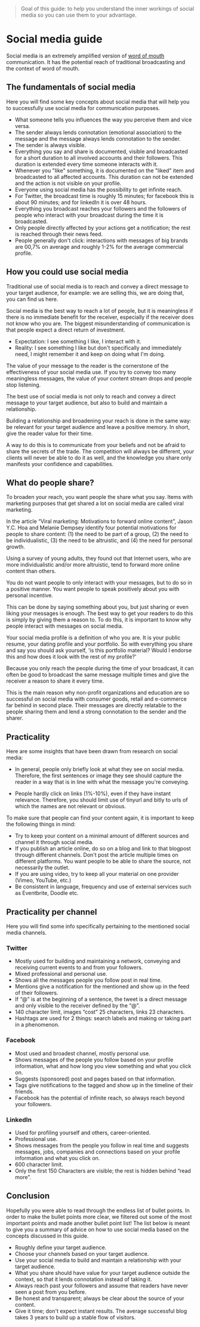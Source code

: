 > Goal of this guide: to help you understand the inner workings of social media so you can use them to your advantage.

# Social media guide

Social media is an extremely amplified version of [word of mouth](../understand-content-marketing/readme.md#word-of-mouth) communication.
It has the potential reach of traditional broadcasting and the context of word of mouth.

## The fundamentals of social media

Here you will find some key concepts about social media that will help you to successfully use social media for communication purposes.

* What someone tells you influences the way you perceive them and vice versa.
* The sender always lends connotation (emotional association) to the message and the message always lends connotation to the sender.
* The sender is always visible.
* Everything you say and share is documented, visible and broadcasted for a short duration to all involved accounts and their followers. This duration is extended every time someone interacts with it.
* Whenever you "like" something, it is documented on the "liked" item and broadcasted to all affected accounts. This duration can not be extended and the action is not visible on your profile.
* Everyone using social media has the possibility to get infinite reach.
* For Twitter, the broadcast time is roughly 15 minutes; for facebook this is about 90 minutes; and for linkedIn it is over 48 hours.
* Everything you broadcast reaches your followers and the followers of people who interact with your broadcast during the time it is broadcasted.
* Only people directly affected by your actions get a notification; the rest is reached through their news feed.
* People generally don't click: interactions with messages of big brands are 00,7% on average and roughly 1-2% for the average commercial profile.

## How you could use social media

Traditional use of social media is to reach and convey a direct message to your target audience, for example: we are selling this, we are doing that, you can find us here.

Social media is the best way to reach a lot of people, but it is meaningless if there is no immediate benefit for the receiver, especially if the receiver does not know who you are. The biggest misunderstanding of communication is that people expect a direct return of investment.

* Expectation: I see something I like, I interact with it.
* Reality: I see something I like but don't specifically and immediately need, I might remember it and keep on doing what I'm doing.

The value of your message to the reader is the cornerstone of the effectiveness of your social media use. If you try to convey too many meaningless messages, the value of your content stream drops and people stop listening.

The best use of social media is not only to reach and convey a direct message to your target audience, but also to build and maintain a relationship.

Building a relationship and broadening your reach is done in the same way: be relevant for your target audience and leave a positive memory. In short, give the reader value for their time.

A way to do this is to communicate from your beliefs and not be afraid to share the secrets of the trade. The competition will always be different, your clients will never be able to do it as well, and the knowledge you share only manifests your confidence and capabilities.

## What do people share?

To broaden your reach, you want people the share what you say. Items with marketing purposes that get shared a lot on social media are called viral marketing.

In the article “Viral marketing: Motivations to forward online content”, Jason Y.C. Hoa and Melanie Dempsey identify four potential motivations for people to share content: (1) the need to be part of a group, (2) the need to be individualistic, (3) the need to be altruistic, and (4) the need for personal growth.

Using a survey of young adults, they found out that Internet users, who are more individualistic and/or more altruistic, tend to forward more online content than others.

You do not want people to only interact with your messages, but to do so in a positive manner. You want people to speak positively about you with personal incentive.

This can be done by saying something about you, but just sharing or even liking your messages is enough. The best way to get your readers to do this is simply by giving them a reason to. To do this, it is important to know why people interact with messages on social media.

Your social media profile is a definition of who you are. It is your public resume, your dating profile and your portfolio. So with everything you share and say you should ask yourself, 'is this portfolio material? Would I endorse this and how does it look with the rest of my profile?'

Because you only reach the people during the time of your broadcast, it can often be good to broadcast the same message multiple times and give the receiver a reason to share it every time.

This is the main reason why non-profit organizations and education are so successful on social media with consumer goods, retail and e-commerce far behind in second place. Their messages are directly relatable to the people sharing them and lend a strong connotation to the sender and the sharer.

## Practicality

Here are some insights that have been drawn from research on social media:

* In general, people only briefly look at what they see on social media. Therefore, the first sentences or image they see should capture the reader in a way that is in line with what the message you're conveying.

* People hardly click on links (1%-10%), even if they have instant relevance. Therefore, you should limit use of tinyurl and bitly to urls of which the names are not relevant or obvious.

To make sure that people can find your content again, it is important to keep the following things in mind:

* Try to keep your content on a minimal amount of different sources and channel it through social media.
* If you publish an article online, do so on a blog and link to that blogpost through different channels. Don't post the article multiple times on different platforms. You want people to be able to share the source, not necessarily the outlet.
* If you are using video, try to keep all your material on one provider (Vimeo, YouTube, etc.)
* Be consistent in language, frequency and use of external services such as Eventbrite, Doodle etc.

## Practicality per channel

Here you will find some info specifically pertaining to the mentioned social media channels.

### Twitter

* Mostly used for building and maintaining a network, conveying and receiving current events to and from your followers.
* Mixed professional and personal use.
* Shows all the messages people you follow post in real time.
* Mentions give a notification for the mentioned and show up in the feed of their followers.
* If “@” is at the beginning of a sentence, the tweet is a direct message and only visible to the receiver defined by the “@”.
* 140 character limit, images “cost” 25 characters, links 23 characters.
* Hashtags are used for 2 things: search labels and making or taking part in a phenomenon.

### Facebook

* Most used and broadest channel, mostly personal use.
* Shows messages of the people you follow based on your profile information, what and how long you view something and what you click on.
* Suggests (sponsored) post and pages based on that information.
* Tags give notifications to the tagged and show up in the timeline of their friends.
* Facebook has the potential of infinite reach, so always reach beyond your followers.

### LinkedIn

* Used for profiling yourself and others, career-oriented.
* Professional use.
* Shows messages from the people you follow in real time and suggests messages, jobs, companies and connections based on your profile information and what you click on.
* 600 character limit.
* Only the first 150 Characters are visible; the rest is hidden behind “read more”.

## Conclusion

Hopefully you were able to read through the endless list of bullet points. In order to make the bullet points more clear, we filtered out some of the most important points and made another bullet point list! The list below is meant to give you a summary of advice on how to use social media based on the concepts discussed in this guide.

* Roughly define your target audience.
* Choose your channels based on your target audience.
* Use your social media to build and maintain a relationship with your target audience.
* What you share should have value for your target audience outside the context, so that it lends connotation instead of taking it.
* Always reach past your followers and assume that readers have never seen a post from you before.
* Be honest and transparent; always be clear about the source of your content.
* Give it time; don't expect instant results. The average successful blog takes 3 years to build up a stable flow of visitors.
